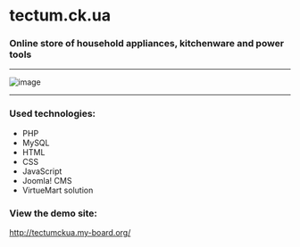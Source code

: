 # tectum.ck.ua

### Online store of household appliances, kitchenware and power tools
   
---

![image](https://user-images.githubusercontent.com/33943034/37258526-1d4f83ec-2582-11e8-9fea-9195386f9817.png)

---

### Used technologies:
  - PHP
  - MySQL
  - HTML
  - CSS
  - JavaScript
  - Joomla! CMS
  - VirtueMart solution

### View the demo site:
http://tectumckua.my-board.org/
